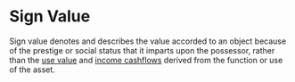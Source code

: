 # Sign Value
Sign value denotes and describes the value accorded to an object because of the prestige or social status that it imparts upon the possessor, rather than the [use value](use-value.md) and [income cashflows](income-cashflows.md) derived from the function or use of the asset.